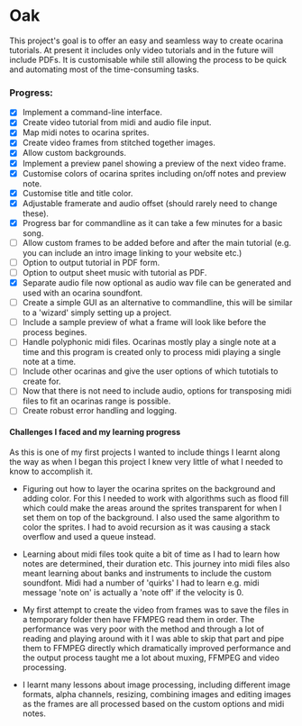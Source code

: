# Oak

This project's goal is to offer an easy and seamless way to create ocarina tutorials. 
At present it includes only video tutorials and in the future will include PDFs. 
It is customisable while still allowing the process to be quick and automating most of the time-consuming tasks.

### Progress:
  - [x] Implement a command-line interface.
  - [x] Create video tutorial from midi and audio file input.
  - [x] Map midi notes to ocarina sprites.
  - [x] Create video frames from stitched together images.
  - [x] Allow custom backgrounds.
  - [x] Implement a preview panel showing a preview of the next video frame.
  - [x] Customise colors of ocarina sprites including on/off notes and preview note.
  - [x] Customise title and title color.
  - [x] Adjustable framerate and audio offset (should rarely need to change these).
  - [x] Progress bar for commandline as it can take a few minutes for a basic song.
  - [ ] Allow custom frames to be added before and after the main tutorial (e.g. you can include an intro image linking to your website etc.)
  - [ ] Option to output tutorial in PDF form.
  - [ ] Option to output sheet music with tutorial as PDF.
  - [x] Separate audio file now optional as audio wav file can be generated and used with an ocarina soundfont.
  - [ ] Create a simple GUI as an alternative to commandline, this will be similar to a 'wizard' simply setting up a project.
  - [ ] Include a sample preview of what a frame will look like before the process begines.
  - [ ] Handle polyphonic midi files. Ocarinas mostly play a single note at a time and this program is created only to process midi playing a single note at a time.
  - [ ] Include other ocarinas and give the user options of which tutotials to create for.
  - [ ] Now that there is not need to include audio, options for transposing midi files to fit an ocarinas range is possible.
  - [ ] Create robust error handling and logging.
  
#### Challenges I faced and my learning progress
 
As this is one of my first projects I wanted to include things I learnt along the way as when I began this project I knew very little
of what I needed to know to accomplish it.

- Figuring out how to layer the ocarina sprites on the background and adding color. For this I needed to work with algorithms such as flood fill which could make the areas around the sprites transparent for when I set them on top of the background. I also used the same algorithm to color the sprites. I had to avoid recursion as it was causing a stack overflow and used a queue instead.

- Learning about midi files took quite a bit of time as I had to learn how notes are determined, their duration etc. This journey into midi files also meant learning about banks and instruments to include the custom soundfont. Midi had a number of 'quirks' I had to learn e.g. midi message 'note on' is actually a 'note off' if the velocity is 0.

- My first attempt to create the video from frames was to save the files in a temporary folder then have FFMPEG read them in order. The performance was very poor with the method and through a lot of reading and playing around with it I was able to skip that part and pipe them to FFMPEG directly which dramatically improved performance and the output process taught me a lot about muxing, FFMPEG and video processing. 

- I learnt many lessons about image processing, including different image formats, alpha channels, resizing, combining images and editing images as the frames are all processed based on the custom options and midi notes. 
